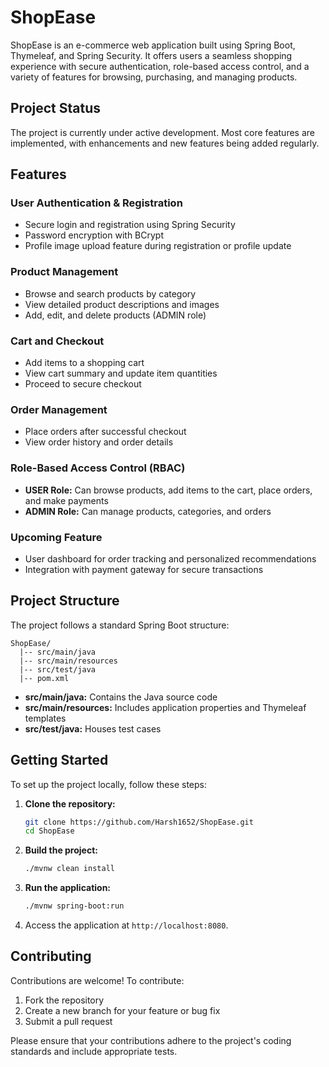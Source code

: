 # ShopEase

ShopEase is an e-commerce web application built using Spring Boot, Thymeleaf, and Spring Security. It offers users a seamless shopping experience with secure authentication, role-based access control, and a variety of features for browsing, purchasing, and managing products.

## Project Status
The project is currently under active development. Most core features are implemented, with enhancements and new features being added regularly.

## Features

### User Authentication & Registration
- Secure login and registration using Spring Security
- Password encryption with BCrypt
- Profile image upload feature during registration or profile update

### Product Management
- Browse and search products by category
- View detailed product descriptions and images
- Add, edit, and delete products (ADMIN role)

### Cart and Checkout
- Add items to a shopping cart
- View cart summary and update item quantities
- Proceed to secure checkout

### Order Management
- Place orders after successful checkout
- View order history and order details


### Role-Based Access Control (RBAC)
- **USER Role:** Can browse products, add items to the cart, place orders, and make payments
- **ADMIN Role:** Can manage products, categories, and orders

### Upcoming Feature
- User dashboard for order tracking and personalized recommendations
- Integration with payment gateway for secure transactions


## Project Structure
The project follows a standard Spring Boot structure:

```
ShopEase/
  |-- src/main/java
  |-- src/main/resources
  |-- src/test/java
  |-- pom.xml
```

- **src/main/java:** Contains the Java source code
- **src/main/resources:** Includes application properties and Thymeleaf templates
- **src/test/java:** Houses test cases

## Getting Started

To set up the project locally, follow these steps:

1. **Clone the repository:**
   ```bash
   git clone https://github.com/Harsh1652/ShopEase.git
   cd ShopEase
   ```

2. **Build the project:**
   ```bash
   ./mvnw clean install
   ```

3. **Run the application:**
   ```bash
   ./mvnw spring-boot:run
   ```

4. Access the application at `http://localhost:8080`.

## Contributing
Contributions are welcome! To contribute:

1. Fork the repository
2. Create a new branch for your feature or bug fix
3. Submit a pull request

Please ensure that your contributions adhere to the project's coding standards and include appropriate tests.
